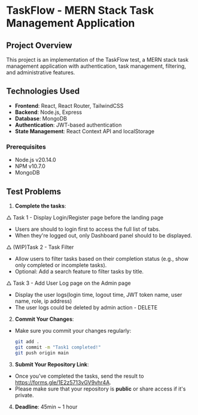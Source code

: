 # TaskFlow - MERN Stack Task Management Application

## Project Overview

This project is an implementation of the TaskFlow test, a MERN stack task management application with authentication, task management, filtering, and administrative features.

## Technologies Used

- **Frontend**: React, React Router, TailwindCSS
- **Backend**: Node.js, Express
- **Database**: MongoDB
- **Authentication**: JWT-based authentication
- **State Management**: React Context API and localStorage

### Prerequisites

- Node.js v20.14.0
- NPM v10.7.0
- MongoDB

## Test Problems

1. **Complete the tasks**:

△ Task 1 - Display Login/Register page before the landing page

- Users are should to login first to access the full list of tabs.
- When they're logged out, only Dashboard panel should to be displayed.

△ (WIP)Task 2 - Task Filter

- Allow users to filter tasks based on their completion status (e.g., show only completed or incomplete tasks).
- Optional: Add a search feature to filter tasks by title.

△ Task 3 - Add User Log page on the Admin page

- Display the user logs(login time, logout time, JWT token name, user name, role, ip address)
- The user logs could be deleted by admin action - DELETE

2. **Commit Your Changes**:

- Make sure you commit your changes regularly:
  ```bash
  git add .
  git commit -m "Task1 completed!"
  git push origin main
  ```

3. **Submit Your Repository Link**:

- Once you’ve completed the tasks, send the result to https://forms.gle/1E2z5713vGV9vhr4A.
- Please make sure that your repository is **public** or share access if it's private.

4. **Deadline**:
   45min ~ 1 hour
